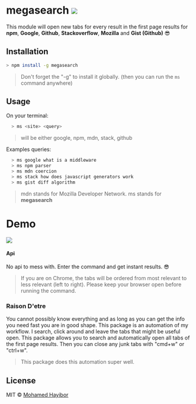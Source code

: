 # megasearch ![](https://img.shields.io/badge/status-stable-green.svg)

This module will open new tabs for every result in the first page results for **npm**, **Google**, **Github**, **Stackoverflow**, **Mozilla** and  **Gist (Github)** :sunglasses:

## Installation
```sh
> npm install -g megasearch
```

> Don't forget the "-g" to install it globally. (then you can run the `ms` command anywhere)

## Usage

On your terminal:
```sh
  > ms <site> <query>
```
> <site> will be either google, npm, mdn, stack, github

Examples queries:
```sh
  > ms google what is a middleware
  > ms npm parser
  > ms mdn coercion
  > ms stack how does javascript generators work
  > ms gist diff algorithm
```
> mdn stands for Mozilla Developer Network. ms stands for **megasearch**

# Demo

![](http://g.recordit.co/HIfX3MNjDi.gif)

#### Api

No api to mess with. Enter the command and get instant results. :sunglasses:

> If you are on Chrome, the tabs will be ordered from most relevant to less relevant (left to right). Please keep your browser open before running the command.

### Raison D'etre
You cannot possibly know everything and as long as you can get the info you need fast you are in good shape. This package is an automation of my workflow. I search, click around and leave the tabs that might be useful open. This package allows you to search and automatically open all tabs of the first page results. Then you can close any junk tabs with "cmd+w" or "ctrl+w".

> This package does this automation super well.

## License
MIT © [Mohamed Hayibor](http://github.com/mohamedhayibor)
